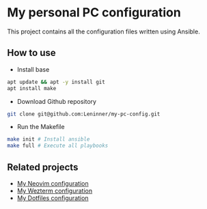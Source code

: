 # My personal PC configuration

This project contains all the configuration files written using Ansible.

## How to use

- Install base

```bash
apt update && apt -y install git
apt install make
```

- Download Github repository

```bash
git clone git@github.com:Leninner/my-pc-config.git
```

- Run the Makefile

```bash
make init # Install ansible
make full # Execute all playbooks
```

## Related projects

- [My Neovim configuration](https://github.com/Leninner/nvim-config)
- [My Wezterm configuration](https://github.com/Leninner/wezterm-config)
- [My Dotfiles configuration](https://github.com/Leninner/dotfiles)
